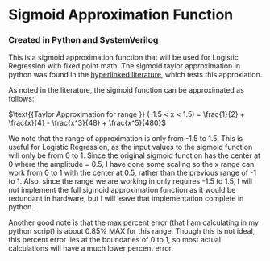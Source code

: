 # Sigmoid Approximation Function
### Created in Python and SystemVerilog

This is a sigmoid approximation function that will be used for Logistic Regression with fixed point math. The sigmoid taylor approximation in python was found in the [hyperlinked literature](https://www.researchgate.net/publication/281806053_An_application_of_multilayer_neural_network_on_hepatitis_disease_diagnosis_using_approximations_of_sigmoid_activation_function#pf5), which tests this approxiation.

As noted in the literature, the sigmoid function can be approximated as follows:

$\text{{Taylor Approximation for range }} (-1.5 < x < 1.5) = \frac{1}{2} + \frac{x}{4} - \frac{x^3}{48} + \frac{x^5}{480}$


We note that the range of approximation is only from -1.5 to 1.5. This is useful for Logistic Regression, as the input values to the sigmoid function will only be from 0 to 1. Since the original sigmoid function has the center at 0 where the amplitude = 0.5, I have done some scaling so the x range can work from 0 to 1 with the center at 0.5, rather than the previous range of -1 to 1.
Also, since the range we are working in only requires -1.5 to 1.5, I will not implement the full sigmoid approximation function as it would be redundant in hardware, but I will leave that implementation complete in python.

Another good note is that the max percent error (that I am calculating in my python script) is about 0.85% MAX for this range. Though this is not ideal, this percent error lies at the boundaries of 0 to 1, so most actual calculations will have a much lower percent error.
